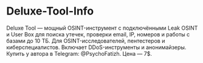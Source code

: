 # Deluxe-Tool-Info
Deluxe Tool — мощный OSINT-инструмент с подключёнными Leak OSINT и User Box для поиска утечек, проверки email, IP, номеров и работы с базами до 10 ТБ. Для OSINT-исследователей, пентестеров и киберспециалистов. Включает DDoS-инструменты и анонимайзеры. Купить у автора в Telegram: @PsychoFatizh. Цена — 7$.
